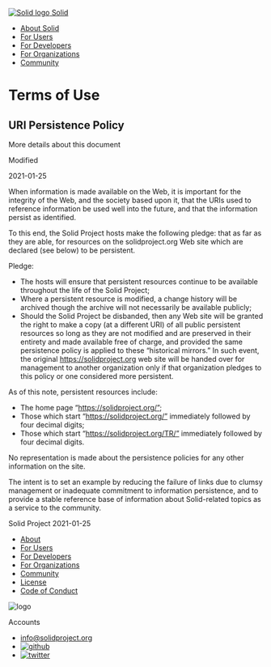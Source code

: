  [![Solid logo](/image/logo.svg) Solid](https://solidproject.org/)

* [About Solid](https://solidproject.org/about)
* [For Users](https://solidproject.org/for-users)
* [For Developers](https://solidproject.org/for-developers)
* [For Organizations](https://solidproject.org/for-organizations)
* [Community](https://solidproject.org/community)

Terms of Use
============

URI Persistence Policy
----------------------

More details about this document

Modified

2021-01-25

When information is made available on the Web, it is important for the integrity of the Web, and the society based upon it, that the URIs used to reference information be used well into the future, and that the information persist as identified.

To this end, the Solid Project hosts make the following pledge: that as far as they are able, for resources on the solidproject.org Web site which are declared (see below) to be persistent.

Pledge:

* The hosts will ensure that persistent resources continue to be available throughout the life of the Solid Project;
* Where a persistent resource is modified, a change history will be archived though the archive will not necessarily be available publicly;
* Should the Solid Project be disbanded, then any Web site will be granted the right to make a copy (at a different URI) of all public persistent resources so long as they are not modified and are preserved in their entirety and made available free of charge, and provided the same persistence policy is applied to these “historical mirrors.” In such event, the original https://solidproject.org web site will be handed over for management to another organization only if that organization pledges to this policy or one considered more persistent.

As of this note, persistent resources include:

* The home page “https://solidproject.org/”;
* Those which start “https://solidproject.org/” immediately followed by four decimal digits;
* Those which start “https://solidproject.org/TR/” immediately followed by four decimal digits.

No representation is made about the persistence policies for any other information on the site.

The intent is to set an example by reducing the failure of links due to clumsy management or inadequate commitment to information persistence, and to provide a stable reference base of information about Solid-related topics as a service to the community.

Solid Project 2021-01-25

* [About](https://solidproject.org/about)
* [For Users](https://solidproject.org/for-users)
* [For Developers](https://solidproject.org/for-developers)
* [For Organizations](https://solidproject.org/for-organizations)
* [Community](https://solidproject.org/community)
* [License](https://github.com/solid/solidproject.org/blob/main/LICENSE.md)
* [Code of Conduct](https://github.com/solid/process/blob/main/code-of-conduct.md)

![logo](/image/logo.svg)

Accounts

* [info@solidproject.org](mailto:info@solidproject.org)
* [![github](/image/github.svg)](https://github.com/solid/)
* [![twitter](/image/twitter.svg)](https://twitter.com/project_solid)